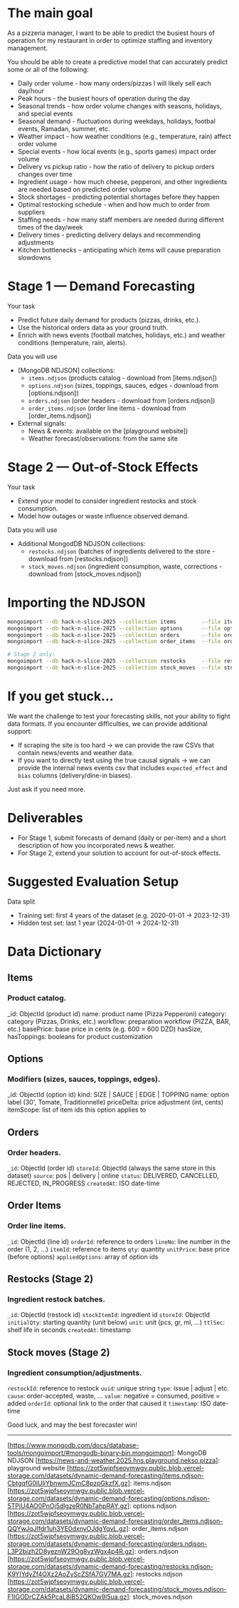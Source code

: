# The main goal

As a pizzeria manager, I want to be able to predict the busiest hours of operation for my restaurant
in order to optimize staffing and inventory management.

You should be able to create a predictive model that can accurately predict some or all of the following:

- Daily order volume - how many orders/pizzas I will likely sell each day/hour
- Peak hours - the busiest hours of operation during the day
- Seasonal trends - how order volume changes with seasons, holidays, and special events
- Seasonal demand - fluctuations during weekdays, holidays, footbal events, Ramadan, summer, etc.
- Weather impact - how weather conditions (e.g., temperature, rain) affect order volume
- Special events - how local events (e.g., sports games) impact order volume
- Delivery vs pickup ratio - how the ratio of delivery to pickup orders changes over time
- Ingredient usage - how much cheese, pepperoni, and other ingredients are needed based on predicted order volume
- Stock shortages - predicting potential shortages before they happen
- Optimal restocking schedule - when and how much to order from suppliers
- Staffing needs - how many staff members are needed during different times of the day/week
- Delivery times - predicting delivery delays and recommending adjustments
- Kitchen bottlenecks – anticipating which items will cause preparation slowdowns

# Stage 1 — Demand Forecasting

Your task

- Predict future daily demand for products (pizzas, drinks, etc.).
- Use the historical orders data as your ground truth.
- Enrich with news events (football matches, holidays, etc.) and weather conditions (temperature, rain, alerts).

Data you will use

- [MongoDB NDJSON] collections:
    - `items.ndjson` (products catalog - download from [items.ndjson])
    - `options.ndjson` (sizes, toppings, sauces, edges - download from [options.ndjson])
    - `orders.ndjson` (order headers - download from [orders.ndjson])
    - `order_items.ndjson` (order line items - download from [order_items.ndjson])
- External signals:
    - News & events: available on the [playground website])
    - Weather forecast/observations: from the same site

# Stage 2 — Out-of-Stock Effects

Your task

- Extend your model to consider ingredient restocks and stock consumption.
- Model how outages or waste influence observed demand.

Data you will use

- Additional MongodDB NDJSON collections:
    - `restocks.ndjson` (batches of ingredients delivered to the store - download from [restocks.ndjson])
    - `stock_moves.ndjson` (ingredient consumption, waste, corrections - download from [stock_moves.ndjson])

# Importing the NDJSON

```bash
mongoimport --db hack-n-slice-2025 --collection items        --file items.ndjson
mongoimport --db hack-n-slice-2025 --collection options      --file options.ndjson
mongoimport --db hack-n-slice-2025 --collection orders       --file orders.ndjson
mongoimport --db hack-n-slice-2025 --collection order_items  --file order_items.ndjson

# Stage 2 only:
mongoimport --db hack-n-slice-2025 --collection restocks     --file restocks.ndjson
mongoimport --db hack-n-slice-2025 --collection stock_moves  --file stock_moves.ndjson
```

# If you get stuck…

We want the challenge to test your forecasting skills, not your ability to fight data formats. If you
encounter difficulties, we can provide additional support:

- If scraping the site is too hard → we can provide the raw CSVs that contain news/events and weather data.
- If you want to directly test using the true causal signals → we can provide the internal news events csv that
  includes `expected_effect` and `bias` columns (delivery/dine-in biases).

Just ask if you need more.

# Deliverables

- For Stage 1, submit forecasts of demand (daily or per-item) and a short description of how
  you incorporated news & weather.
- For Stage 2, extend your solution to account for out-of-stock effects.

# Suggested Evaluation Setup

Data split

- Training set: first 4 years of the dataset (e.g. 2020-01-01 → 2023-12-31)
- Hidden test set: last 1 year (2024-01-01 → 2024-12-31)

# Data Dictionary

## Items
### Product catalog.

_id: ObjectId (product id)
name: product name (Pizza Pepperoni)
category: category (Pizzas, Drinks, etc.)
workflow: preparation workflow (PIZZA, BAR, etc.)
basePrice: base price in cents (e.g. 600 = 600 DZD)
hasSize, hasToppings: booleans for product customization

## Options
### Modifiers (sizes, sauces, toppings, edges).

_id: ObjectId (option id)
kind: SIZE | SAUCE | EDGE | TOPPING
name: option label (30', Tomate, Traditionnelle)
priceDelta: price adjustment (int, cents)
itemScope: list of item ids this option applies to

## Orders
### Order headers.

`_id`: ObjectId (order id)
`storeId`: ObjectId (always the same store in this dataset)
`source`: pos | delivery | online
`status`: DELIVERED, CANCELLED, REJECTED, IN_PROGRESS
`createdAt`: ISO date-time

## Order Items
### Order line items.

`_id`: ObjectId (line id)
`orderId`: reference to orders
`lineNo`: line number in the order (1, 2, …)
`itemId`: reference to items
`qty`: quantity
`unitPrice`: base price (before options)
`appliedOptions`: array of option ids

## Restocks (Stage 2)
### Ingredient restock batches.

`_id`: ObjectId (restock id)
`stockItemId`: ingredient id
`storeId`: ObjectId
`initialQty`: starting quantity (unit below)
`unit`: unit (pcs, gr, ml, …)
`ttlSec`: shelf life in seconds
`createdAt`: timestamp

## Stock moves (Stage 2)
### Ingredient consumption/adjustments.

`restockId`: reference to restock
`uuid`: unique string
`type`: issue | adjust | etc.
`cause`: order-accepted, waste, …
`value`: negative = consumed, positive = added
`orderId`: optional link to the order that caused it
`timestamp`: ISO date-time

Good luck, and may the best forecaster win!

---

[https://www.mongodb.com/docs/database-tools/mongoimport/#mongodb-binary-bin.mongoimport]: MongoDB NDJSON
[https://news-and-weather.2025.hns.playground.nekso.pizza]: playground website
[https://zot5wjpfseoymwgv.public.blob.vercel-storage.com/datasets/dynamic-demand-forecasting/items.ndjson-CbtgqfG0lUliYbnwmJCmC8pzpGkzfX.gz]: items.ndjson
[https://zot5wjpfseoymwgv.public.blob.vercel-storage.com/datasets/dynamic-demand-forecasting/options.ndjson-5TPjU4AO0PnOj5dlgzeR0NbTahpRAY.gz]: options.ndjson
[https://zot5wjpfseoymwgv.public.blob.vercel-storage.com/datasets/dynamic-demand-forecasting/order_items.ndjson-QQYwJqJIfdr1uh3YE0dxnyOJdgYqvL.gz]: order_items.ndjson
[https://zot5wjpfseoymwgv.public.blob.vercel-storage.com/datasets/dynamic-demand-forecasting/orders.ndjson-L3P2bizh2D8yeznW29Og8vzWgx4p4R.gz]: orders.ndjson
[https://zot5wjpfseoymwgv.public.blob.vercel-storage.com/datasets/dynamic-demand-forecasting/restocks.ndjson-K9YIYdyZf4OXz2AoZyScZSfA7GV7MA.gz]: restocks.ndjson
[https://zot5wjpfseoymwgv.public.blob.vercel-storage.com/datasets/dynamic-demand-forecasting/stock_moves.ndjson-F1IGODrCZAk5PcaL8iB52QKOw9l5ua.gz]: stock_moves.ndjson

